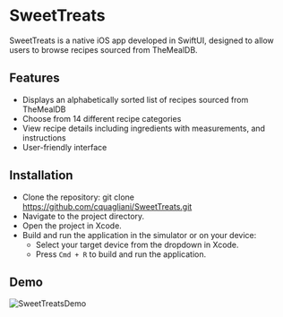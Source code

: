 # SweetTreats

SweetTreats is a native iOS app developed in SwiftUI, designed to allow users to browse recipes sourced from TheMealDB.

## Features

- Displays an alphabetically sorted list of recipes sourced from TheMealDB
- Choose from 14 different recipe categories
- View recipe details including ingredients with measurements, and instructions
- User-friendly interface

## Installation

- Clone the repository: git clone https://github.com/cquagliani/SweetTreats.git
- Navigate to the project directory.
- Open the project in Xcode.
- Build and run the application in the simulator or on your device:
  - Select your target device from the dropdown in Xcode.
  - Press `Cmd + R` to build and run the application.
    
## Demo
![SweetTreatsDemo](https://github.com/cquagliani/SweetTreats/assets/69338979/b29038b2-2a8b-4c62-8640-bf9f9c6178f7)
